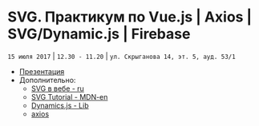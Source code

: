 # SVG. Практикум по Vue.js | Axios | SVG/Dynamic.js | Firebase
`15 июля 2017` | `12.30 - 11.20` | `ул. Скрыганова 14, эт. 5, ауд. 53/1`

* [Презентация](https://github.com/LisKorzun/learning-js__from-scratch-to-expert/blob/master/seminar_22/lecture/presentation/JS26_ES6.pdf)
* Дополнительно:
    * [SVG в вебе - ru](https://svgontheweb.com/ru/)
    * [SVG Tutorial - MDN-en](https://developer.mozilla.org/en-US/docs/Web/SVG/Tutorial)
    * [Dynamics.js - Lib](http://dynamicsjs.com/)
    * [axios](https://www.npmjs.com/package/axios)


